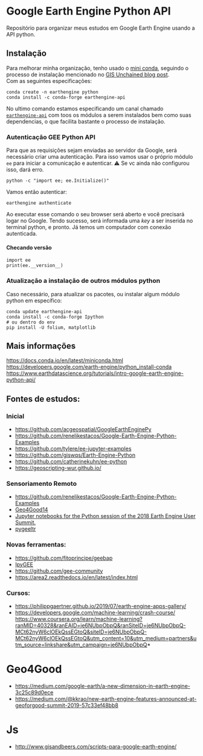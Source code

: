 # Google Earth Engine Python API
Repositório para organizar meus estudos em Google Earth Engine usando a API python.  

## Instalação  
Para melhorar minha organização, tenho usado o [mini conda](https://docs.conda.io/en/latest/miniconda.html), seguindo o processo de instalação mencionado no [GIS Unchained blog post](https://gisunchained.wordpress.com/2019/05/29/using-qgis-from-conda).  
Com as seguintes especificações:  
```
conda create -n earthengine python
conda install -c conda-forge earthengine-api 
```  
No ultimo comando estamos especificando um canal chamado [`earthengine-api`](https://anaconda.org/conda-forge/earthengine-api) com toos os módulos a serem instalados bem como suas dependencias, o que facilita bastante o processo de instalação.  
 
### Autenticação GEE Python API  
Para que as requisições sejam enviadas ao servidor da Google, será necessário criar uma autenticação. Para isso vamos usar o próprio módulo `ee` para iniciar a comunicação e autenticar.
:warning: Se vc ainda não configurou isso, dará erro.  
```
python -c "import ee; ee.Initialize()"
```  

Vamos então autenticar:  
```
earthengine authenticate
```  
Ao executar esse comando o seu browser será aberto e você precisará logar no Google. Tendo sucesso, será informada uma *key* a ser inserida no terminal python, e pronto. Já temos um computador com conexão autenticada.  

#### Checando versão  
```
import ee
print(ee.__version__)
```

### Atualização a instalação de outros módulos python  
Caso necessário, para atualizar os pacotes, ou instalar algum módulo python em específico:  
```
conda update earthengine-api
conda install -c conda-forge Ipython
# ou dentro do env
pip install -U folium, matplotlib
``` 

## Mais informações
https://docs.conda.io/en/latest/miniconda.html  
https://developers.google.com/earth-engine/python_install-conda  
https://www.earthdatascience.org/tutorials/intro-google-earth-engine-python-api/  

## Fontes de estudos:  
### Inicial  
* https://github.com/acgeospatial/GoogleEarthEnginePy  
* https://github.com/renelikestacos/Google-Earth-Engine-Python-Examples  
* https://github.com/tylere/ee-jupyter-examples  
* https://github.com/giswqs/Earth-Engine-Python  
* https://github.com/catherinekuhn/ee-python  
* https://geoscripting-wur.github.io/  

### Sensoriamento Remoto  
* https://github.com/renelikestacos/Google-Earth-Engine-Python-Examples  
* [Geo4Good14](https://github.com/tylere/g4g14-ee-python-api)  
* [
Jupyter notebooks for the Python session of the 2018 Earth Engine User Summit.
](https://github.com/tylere/EEUS2018-JupyterSession)  
* [pygeeltr](https://github.com/fitoprincipe/pygeeltr)  

### Novas ferramentas:  
* https://github.com/fitoprincipe/geebap
* [IpyGEE](https://github.com/fitoprincipe/ipygee)  
* https://github.com/gee-community  
* https://area2.readthedocs.io/en/latest/index.html  

### Cursos:  
* https://philippgaertner.github.io/2019/07/earth-engine-apps-gallery/  
* https://developers.google.com/machine-learning/crash-course/  
https://www.coursera.org/learn/machine-learning?ranMID=40328&ranEAID=je6NUbpObpQ&ranSiteID=je6NUbpObpQ-MCt62nyW6clOEkQssEGtoQ&siteID=je6NUbpObpQ-MCt62nyW6clOEkQssEGtoQ&utm_content=10&utm_medium=partners&utm_source=linkshare&utm_campaign=je6NUbpObpQ*  

# Geo4Good  
* https://medium.com/google-earth/a-new-dimension-in-earth-engine-3c25c89d0ece  
* https://medium.com/@kkrao/new-earth-engine-features-announced-at-geoforgood-summit-2019-57c33ef48bb8  

# Js  
* http://www.gisandbeers.com/scripts-para-google-earth-engine/  